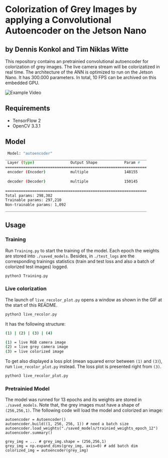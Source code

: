 # Colorization of Grey Images by applying a Convolutional Autoencoder on the Jetson Nano
## by Dennis Konkol and Tim Niklas Witte

This repository contains an pretrainied  convolutional autoencoder for colorization of grey images.
The live camera stream will be colorizatized in real time.
The architecture of the ANN is optimized to run on the Jetson Nano.
It has 300.000 parameters.
In total, 10 FPS can be archived on this embedded GPU.

![Example Video](videoPresentation.gif)

## Requirements

- TensorFlow 2
- OpenCV 3.3.1

## Model

```bash
 Model: "autoencoder"
_______________________________________________________________
 Layer (type)                Output Shape            Param #   
===============================================================
 encoder (Encoder)           multiple                148155    
                                                               
 decoder (Decoder)           multiple                150145    
                                                                 
===============================================================
Total params: 298,302
Trainable params: 297,210
Non-trainable params: 1,092
_______________________________________________________________
```

## Usage

### Training

Run `Training.py` to start the training of the model.
Each epoch the weights are stored into `./saved_models`.
Besides, in `./test_logs` are the corresponding trainings statistics (train and test loss and also a batch of colorized test images) logged.

```bash
python3 Training.py
```

### Live colorization

The launch of `live_recolor_plot.py` opens a window as shown in the GIF at the start of this README.

```bash
python3 live_recolor.py
```

It has the following structure:

```bash
(1) | (2) | (3) | (4)

(1) = live RGB camera image
(2) = live grey camera image
(3) = live colorized image
```

To get also displayed a loss plot (mean squared error between `(1)` and `(3)`),
run `live_recolor_plot.py` instead.
The loss plot is presented right from `(3)`.

```bash
python3 live_recolor_plot.py
```

### Pretrainied Model

The model was runned for 13 epochs and its weights are stored in `./saved_models`.
Note that, the grey images must have a shape of `(256,256,1)`.
The following code will load the model and colorized an image:

```python3
autoencoder = Autoencoder()
autoencoder.build((1, 256, 256, 1)) # need a batch size
autoencoder.load_weights("./saved_models/trainied_weights_epoch_12")
autoencoder.summary()

grey_img = ... # grey_img.shape = (256,256,1)
grey_img = np.expand_dims(grey_img, axis=0) # add batch dim
colorized_img = autoencoder(grey_img)
```
